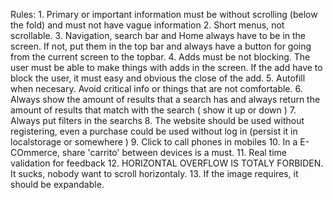 Rules:
	1. Primary or important information must be without scrolling (below the fold) and must not have vague information
	2. Short menus, not scrollable.
	3. Navigation, search bar and Home always have to be in the screen. If not, put them in the top bar and always have a button for going from the current screen to the topbar.
	4. Adds must be not blocking. The user must be able to make things with adds in the screen. If the add have to block the user, it must easy and obvious the close of the add.
	5. Autofill when necesary. Avoid critical info or things that are not comfortable.
	6. Always show the amount of results that a  search has and always return the amount of results that match with the search ( show it up or down )
	7. Always put filters in the searchs
	8. The website should be used without registering, even a purchase could be used without log in (persist it in localstorage or somewhere )
	9. Click to call phones in mobiles
	10. In a E-COmmerce, share 'carrito' between devices is a must.
	11. Real time validation for feedback
	12. HORIZONTAL OVERFLOW IS TOTALY FORBIDEN. It sucks, nobody want to scroll horizontaly.
	13. If the image requires, it should be expandable. 
